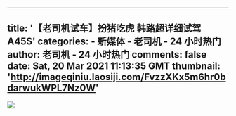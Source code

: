 
---
title: '【老司机试车】扮猪吃虎 韩路超详细试驾A45S'
categories: 
    - 新媒体
    - 老司机 - 24 小时热门
author: 老司机 - 24 小时热门
comments: false
date: Sat, 20 Mar 2021 11:13:35 GMT
thumbnail: 'http://imageqiniu.laosiji.com/FvzzXKx5m6hr0bdarwukWPL7Nz0W'
---

<div>   
<img src="http://imageqiniu.laosiji.com/FvzzXKx5m6hr0bdarwukWPL7Nz0W" referrerpolicy="no-referrer">  
</div>
            